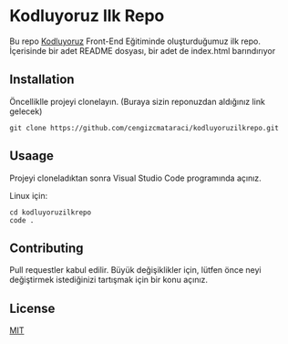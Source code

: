 # Kodluyoruz llk Repo
Bu repo [Kodluyoruz](https://kodluyoruz.org) Front-End Eğitiminde oluşturduğumuz ilk repo. İçerisinde bir adet README dosyası, bir adet  de index.html barındırıyor
## Installation
Öncelliklle projeyi clonelayın. (Buraya sizin reponuzdan aldığınız link gelecek)
```
git clone https://github.com/cengizcmataraci/kodluyoruzilkrepo.git
```
## Usaage
Projeyi cloneladıktan sonra Visual Studio Code programında açınız.

Linux için:

```
cd kodluyoruzilkrepo
code .
```
## Contributing
Pull requestler kabul edilir. Büyük değişiklikler için, lütfen önce neyi değiştirmek istediğinizi tartışmak için bir konu açınız.

## License
[MIT](https://choosealicense.com)




